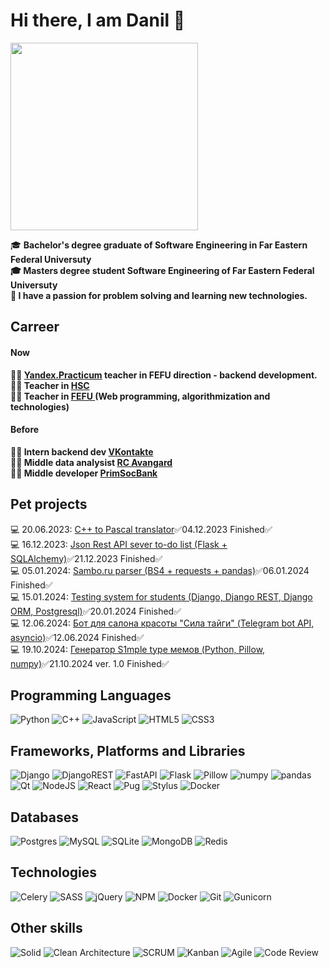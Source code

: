 <h1>Hi there, I am Danil 👋</h1>
<div id="header">
  <img src = "https://media2.giphy.com/media/v1.Y2lkPTc5MGI3NjExMTlrNHphOXRlNDNta2Jja2k1bTBta2o1aTNocTc3dnBrMThmMTNzeSZlcD12MV9pbnRlcm5hbF9naWZfYnlfaWQmY3Q9Zw/2IudUHdI075HL02Pkk/giphy.gif" width="300"/>

🎓 <b>Bachelor's degree graduate of Software Engineering in Far Eastern Federal Universuty<br>
🎓 Masters degree student Software Engineering of Far Eastern Federal Universuty<br>
🧠 I have a passion for problem solving and learning new technologies.<br>

## Carreer
#### Now
👨‍🏫 <a href="https://practicum.yandex.ru/">Yandex.Practicum</a> teacher in FEFU direction - backend development.<br>
👨‍🏫 Teacher in <a href="https://dnk-dvfu.ru/">HSC </a><br>
👨‍🏫 Teacher in <a href="https://dvfu.ru/">FEFU </a>(Web programming, algorithmization and technologies) <br>

#### Before
👨‍💻 Intern backend dev <a href="https://vk.com/">VKontakte </a><br>
👨‍💻 Middle data analysist <a href="https://rk-avangard.ru/">RC Avangard </a><br>
👨‍💻 Middle developer <a href="https://pskb.com/">PrimSocBank </a></b><br>

## Pet projects
💻 20.06.2023: <a href="https://github.com/theApsil/Cpp-translator">C++ to Pascal translator</a>✅04.12.2023 Finished✅<br>
💻 16.12.2023: <a href="https://github.com/theApsil/RESTful-API">Json Rest API sever to-do list (Flask + SQLAlchemy)</a>✅21.12.2023 Finished✅<br>
💻 05.01.2024: <a href="https://github.com/theApsil/Sambo.ru-parsing">Sambo.ru parser (BS4 + requests + pandas)</a>✅06.01.2024 Finished✅<br>
💻 15.01.2024: <a href="https://github.com/theApsil/Testing-system-Django-REST-MVC">Testing system for students (Django, Django REST, Django ORM, Postgresql)</a>✅20.01.2024 Finished✅<br>
💻 12.06.2024: <a href="https://github.com/theApsil/SilaTaigi_Bot"> Бот для салона красоты "Сила тайги" (Telegram bot API, asyncio)</a>✅12.06.2024 Finished✅<br>
💻 19.10.2024: <a href="https://github.com/XivC/memgen"> Генератор S1mple type мемов (Python, Pillow, numpy)</a>✅21.10.2024 ver. 1.0 Finished✅<br>


</div>

## Programming Languages
![Python](https://img.shields.io/badge/python-3670A0.svg?style=for-the-badge&logo=python&logoColor=white)
![C++](https://img.shields.io/badge/c++-%2300599C.svg?style=for-the-badge&logo=c%2B%2B&logoColor=white)
![JavaScript](https://img.shields.io/badge/javascript-%23323330.svg?style=for-the-badge&logo=javascript&logoColor=%23F7DF1E)
![HTML5](https://img.shields.io/badge/html5-%23E34F26.svg?style=for-the-badge&logo=html5&logoColor=white)
![CSS3](https://img.shields.io/badge/css3-%231572B6.svg?style=for-the-badge&logo=css3&logoColor=white)

## Frameworks, Platforms and Libraries
![Django](https://img.shields.io/badge/django-3670A0.svg?style=for-the-badge&logo=django&logoColor=white)
![DjangoREST](https://img.shields.io/badge/django-rest-3670A0.svg?style=for-the-badge&logo=django&logoColor=white)
![FastAPI](https://img.shields.io/badge/FastAPI-3670A0?style=for-the-badge&logo=fastapi)
![Flask](https://img.shields.io/badge/flask-3670A0.svg?style=for-the-badge&logo=flask&logoColor=white)
![Pillow](https://img.shields.io/badge/pillow-3670A0.svg?style=for-the-badge&logo=python&logoColor=fff)
![numpy](https://img.shields.io/badge/numpy-3670A0.svg?style=for-the-badge&logo=python&logoColor=fff)
![pandas](https://img.shields.io/badge/pandas-3670A0.svg?style=for-the-badge&logo=python&logoColor=fff)
![Qt](https://img.shields.io/badge/qt-%2300599C.svg?style=for-the-badge&logo=qt&logoColor=white)
![NodeJS](https://img.shields.io/badge/node.js-%23323330.svg?style=for-the-badge&logo=node.js&logoColor=white)
![React](https://img.shields.io/badge/react-%23323330.svg?style=for-the-badge&logo=react&logoColor=%2361DAFB)
![Pug](https://img.shields.io/badge/pug-%23E34F26.svg?style=for-the-badge&logo=pug&logoColor=%2361DAFB)
![Stylus](https://img.shields.io/badge/stylus-%23E34F26.svg?style=for-the-badge&logo=stylus&logoColor=%2361DAFB)
![Docker](https://img.shields.io/badge/docker-%2300f.svg?style=for-the-badge&logo=docker&logoColor=%2361DAFB)


## Databases
![Postgres](https://img.shields.io/badge/postgres-%23316192.svg?style=for-the-badge&logo=postgresql&logoColor=white)
![MySQL](https://img.shields.io/badge/mysql-%2300f.svg?style=for-the-badge&logo=mysql&logoColor=white)
![SQLite](https://img.shields.io/badge/sqlite-%2307405e.svg?style=for-the-badge&logo=sqlite&logoColor=white)
![MongoDB](https://img.shields.io/badge/MongoDB-%234ea94b.svg?style=for-the-badge&logo=mongodb&logoColor=white)
![Redis](https://img.shields.io/badge/redis-%23DD0031.svg?style=for-the-badge&logo=redis&logoColor=white)

## Technologies
![Celery](https://img.shields.io/badge/celery-%23a9cc54.svg?style=for-the-badge&logo=celery&logoColor=ddf4a4)
![SASS](https://img.shields.io/badge/SASS-hotpink.svg?style=for-the-badge&logo=SASS&logoColor=white)
![jQuery](https://img.shields.io/badge/jquery-%230769AD.svg?style=for-the-badge&logo=jquery&logoColor=white)
![NPM](https://img.shields.io/badge/NPM-%23CB3837.svg?style=for-the-badge&logo=npm&logoColor=white)
![Docker](https://img.shields.io/badge/docker-%230db7ed.svg?style=for-the-badge&logo=docker&logoColor=white)
![Git](https://img.shields.io/badge/git-%23F05033.svg?style=for-the-badge&logo=git&logoColor=white)
![Gunicorn](https://img.shields.io/badge/gunicorn-%298729.svg?style=for-the-badge&logo=gunicorn&logoColor=white)

## Other skills
![Solid](https://img.shields.io/badge/Solid-FEAA2D?style=for-the-badge&logoColor=white)
![Clean Architecture](https://img.shields.io/badge/Clean_Architecture-FEAA2D?style=for-the-badge&logoColor=white)
![SCRUM](https://img.shields.io/badge/scrum-FEAA2D?style=for-the-badge&logoColor=white)
![Kanban](https://img.shields.io/badge/kanban-FEAA2D?style=for-the-badge&logoColor=white)
![Agile](https://img.shields.io/badge/agile-FEAA2D?style=for-the-badge&logoColor=white)
![Code Review](https://img.shields.io/badge/code_review-FEAA2D?style=for-the-badge&logoColor=white)

